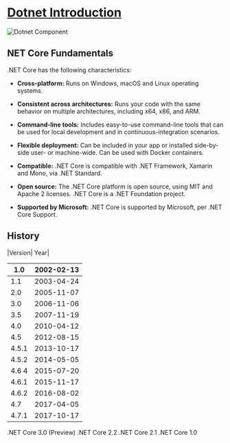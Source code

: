 # [Dotnet Introduction](https://medium.com/net-core/introduction-to-net-core-adbf1962d57d)

![Dotnet Component](https://github.com/locngdotcom/dotnettraining/blob/main/A.Dotnet_Introduction/DotnetComponent.PNG)

## NET Core Fundamentals  
.NET Core has the following characteristics:  
 - **Cross-platform:** Runs on Windows, macOS and Linux operating systems.  


 - **Consistent across architectures:** Runs your code with the same behavior on multiple architectures, including x64, x86, and ARM.  


 - **Command-line tools:** Includes easy-to-use command-line tools that can be used for local development and in continuous-integration scenarios.  


 - **Flexible deployment:** Can be included in your app or installed side-by-side user- or machine-wide. Can be used with Docker containers.  


 - **Compatible:** .NET Core is compatible with .NET Framework, Xamarin and Mono, via .NET Standard.  


 - **Open source:** The .NET Core platform is open source, using MIT and Apache 2 licenses. .NET Core is a .NET Foundation project.  


 - **Supported by Microsoft:** .NET Core is supported by Microsoft, per .NET Core Support.  

## History
|Version| Year|

| 1.0	|	2002-02-13 |
| ------------- | ------------- |
| 1.1	|	2003-04-24 |
| 2.0	|	2005-11-07 |
| 3.0	|	2006-11-06 |
| 3.5	|	2007-11-19 |
| 4.0	|	2010-04-12 |
| 4.5	|	2012-08-15 |
| 4.5.1	|	2013-10-17 |
| 4.5.2	|	2014-05-05 |
| 4.6	4	|2015-07-20 | 
| 4.6.1	|	2015-11-17 |
| 4.6.2	|	2016-08-02 |
| 4.7	|	2017-04-05 |
| 4.7.1		|2017-10-17 |
.NET Core 3.0 (Preview)
.NET Core 2.2
.NET Core 2.1
.NET Core 1.0

